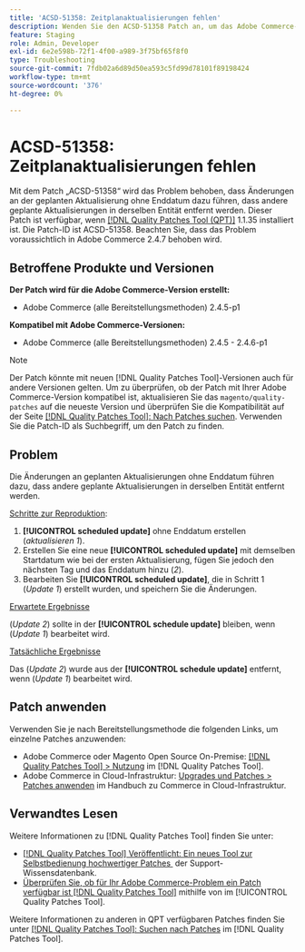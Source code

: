 ```yaml
---
title: 'ACSD-51358: Zeitplanaktualisierungen fehlen'
description: Wenden Sie den ACSD-51358 Patch an, um das Adobe Commerce-Problem zu beheben, bei dem Änderungen an der geplanten Aktualisierung ohne Enddatum dazu führen, dass andere geplante Aktualisierungen in derselben Entität entfernt werden.
feature: Staging
role: Admin, Developer
exl-id: 6e2e598b-72f1-4f00-a989-3f75bf65f8f0
type: Troubleshooting
source-git-commit: 7fdb02a6d89d50ea593c5fd99d78101f89198424
workflow-type: tm+mt
source-wordcount: '376'
ht-degree: 0%

---
```


# ACSD-51358: Zeitplanaktualisierungen fehlen

Mit dem Patch „ACSD-51358“ wird das Problem behoben, dass Änderungen an der geplanten Aktualisierung ohne Enddatum dazu führen, dass andere geplante Aktualisierungen in derselben Entität entfernt werden. Dieser Patch ist verfügbar, wenn [[!DNL Quality Patches Tool (QPT)]](https://experienceleague.adobe.com/de/docs/commerce-operations/tools/quality-patches-tool/quality-patches-tool-to-self-serve-quality-patches) 1.1.35 installiert ist. Die Patch-ID ist ACSD-51358. Beachten Sie, dass das Problem voraussichtlich in Adobe Commerce 2.4.7 behoben wird.

## Betroffene Produkte und Versionen

**Der Patch wird für die Adobe Commerce-Version erstellt:**

* Adobe Commerce (alle Bereitstellungsmethoden) 2.4.5-p1

**Kompatibel mit Adobe Commerce-Versionen:**

* Adobe Commerce (alle Bereitstellungsmethoden) 2.4.5 - 2.4.6-p1

>[!NOTE]
>
>Der Patch könnte mit neuen [!DNL Quality Patches Tool]-Versionen auch für andere Versionen gelten. Um zu überprüfen, ob der Patch mit Ihrer Adobe Commerce-Version kompatibel ist, aktualisieren Sie das `magento/quality-patches` auf die neueste Version und überprüfen Sie die Kompatibilität auf der Seite [[!DNL Quality Patches Tool]: Nach Patches suchen](https://experienceleague.adobe.com/tools/commerce-quality-patches/index.html?lang=de). Verwenden Sie die Patch-ID als Suchbegriff, um den Patch zu finden.

## Problem

Die Änderungen an geplanten Aktualisierungen ohne Enddatum führen dazu, dass andere geplante Aktualisierungen in derselben Entität entfernt werden.

<u>Schritte zur Reproduktion</u>:

1. **[!UICONTROL scheduled update]** ohne Enddatum erstellen (*aktualisieren 1*).
1. Erstellen Sie eine neue **[!UICONTROL scheduled update]** mit demselben Startdatum wie bei der ersten Aktualisierung, fügen Sie jedoch den nächsten Tag und das Enddatum hinzu (*2*).
1. Bearbeiten Sie **[!UICONTROL scheduled update]**, die in Schritt 1 (*Update 1*) erstellt wurden, und speichern Sie die Änderungen.

<u>Erwartete Ergebnisse</u>

(*Update 2*) sollte in der **[!UICONTROL schedule update]** bleiben, wenn (*Update 1*) bearbeitet wird.

<u>Tatsächliche Ergebnisse</u>

Das (*Update 2*) wurde aus der **[!UICONTROL schedule update]** entfernt, wenn (*Update 1*) bearbeitet wird.

## Patch anwenden

Verwenden Sie je nach Bereitstellungsmethode die folgenden Links, um einzelne Patches anzuwenden:

* Adobe Commerce oder Magento Open Source On-Premise: [[!DNL Quality Patches Tool] > Nutzung](/help/tools/quality-patches-tool/usage.md) im [!DNL Quality Patches Tool].
* Adobe Commerce in Cloud-Infrastruktur: [Upgrades und Patches > Patches anwenden](https://experienceleague.adobe.com/docs/commerce-cloud-service/user-guide/develop/upgrade/apply-patches.html?lang=de) im Handbuch zu Commerce in Cloud-Infrastruktur.

## Verwandtes Lesen

Weitere Informationen zu [!DNL Quality Patches Tool] finden Sie unter:

* [[!DNL Quality Patches Tool] Veröffentlicht: Ein neues Tool zur Selbstbedienung hochwertiger Patches &#x200B;](https://experienceleague.adobe.com/de/docs/commerce-operations/tools/quality-patches-tool/quality-patches-tool-to-self-serve-quality-patches) der Support-Wissensdatenbank.
* [Überprüfen Sie, ob für Ihr Adobe Commerce-Problem ein Patch verfügbar ist [!DNL Quality Patches Tool]](/help/tools/quality-patches-tool/patches-available-in-qpt/check-patch-for-magento-issue-with-magento-quality-patches.md) mithilfe von im [!UICONTROL Quality Patches Tool].


Weitere Informationen zu anderen in QPT verfügbaren Patches finden Sie unter [[!DNL Quality Patches Tool]: Suchen nach Patches](<https://experienceleague.adobe.com/tools/commerce-quality-patches/index.html?lang=de>) im [!DNL Quality Patches Tool].
